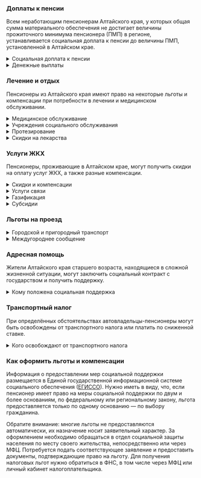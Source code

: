 ﻿### Доплаты к пенсии
Всем неработающим пенсионерам Алтайского края, у которых общая сумма материального обеспечения не достигает величины прожиточного минимума пенсионера (ПМП) в регионе, устанавливается социальная доплата к пенсии до величины ПМП, установленной в Алтайском крае.
<details>
<summary>Социальная доплата к пенсии</summary>
Социальная доплата к пенсии до величины регионального прожиточного минимума пенсионера назначается автоматически, по данным выплатного дела о размере пенсии.
</details>
<details>
<summary>Денежные выплаты</summary>
Если пенсионер относится к льготной категории, ему полагается ежемесячная денежная выплата (ЕДВ), которая регулярно индексируется.

В [Алтайском](https://docs.cntd.ru/document/802020774) крае к таким категориям относятся ветераны труда и ветеранам труда Алтайского края, труженики тыла, жертвы политических репрессий и дети войны (родившимся в период с 1 января 1928 года по 3 сентября 1945 года).
</details>

### Лечение и отдых
Пенсионеры из Алтайского края имеют право на некоторые льготы и компенсации при потребности в лечении и медицинском обслуживании.
<details>
<summary>Медицинское обслуживание</summary>
Ветераны труда и труженики тыла сохраняют право на обслуживание в поликлиниках и других медицинских учреждениях, к которым они были прикреплены в период работы до выхода на пенсию. Оказание медицинской помощи вне очереди полагается жертвам политических репрессий, ветеранам труда и труженикам, а также детям войны.
</details>
<details>
<summary>Учреждения социального обслуживания</summary>
Внеочередной приём в дома-интернаты для престарелых и инвалидов, учреждения социального обслуживания предоставляется труженикам тыла, реабилитированным и пострадавшим от репрессий пенсионерам, а также детям войны.
</details>
<details>
<summary>Протезирование</summary>
Бесплатное изготовление и ремонт зубных протезов полагается труженикам тыла и реабилитированным пенсионерам, а также ветеранам труда. Льгота не распространяется на расходы по оплате стоимости драгоценных металлов и металлокерамики. Труженики тыла и ветераны труда бесплатно обеспечиваются другими протезами и протезно-ортопедическими изделиями, а реабилитированные пенсионеры получают их в льготном порядке.
</details>
<details>
<summary>Скидки на лекарства</summary>
Стоимость лекарственных средств, приобретаемых по рецептам врача, снижается на 50% для тружеников тыла и жертв политических репрессий.
</details>

### Услуги ЖКХ
Пенсионеры, проживающие в Алтайском крае, могут получить скидки на оплату услуг ЖКХ, а также разные компенсации. 
<details>
<summary>Скидки и компенсации</summary>
В [Алтайском](https://docs.cntd.ru/document/802020774) крае труженикам тыла, ветеранам труда и ветеранам труда края, а также жертвам политических репрессий выплачивают компенсацию в размере 50% расходов на оплату жилого помещения и коммунальных услуг. Льготникам возвращают также половину взносов на капремонт.

Компенсацию предоставляют в пределах утверждённых нормативов потребления. Льготу получают также члены семьи, совместно проживающие с жертвами политических репрессий, и иждивенцы ветеранов труда.

Одинокие неработающие пенсионеры по достижении 70 лет освобождаются от взносов на капремонт на 50%, а с 80-летнего возраста — полностью. Льгота распространяется также на граждан указанного возраста, семья которых состоит из неработающих граждан пенсионного возраста (мужчины — старше 60 лет, женщины — 55) и (или) инвалидов I и II групп. Компенсация рассчитывается, исходя из установленного в регионе минимального взноса на капремонт за 1 кв. метр и размера стандарта нормативной площади жилого помещения.
</details>
<details>
<summary>Услуги связи</summary>
[Алтайские](https://docs.cntd.ru/document/802020774) жертвы политических репрессий имеют право на первоочередную установку телефона. Реабилитированным пенсионерам компенсируют расходы на его установку.
</details>
<details>
<summary>Газификация</summary>
В Алтайском крае дети войны, малоимущие одиноко проживающие пенсионеры, а также семьи, находящиеся в трудной жизненной ситуации, могут получить материальную помощь на [газификацию](https://docs.cntd.ru/document/446198114?marker) жилого дома. Она полагается при условии регистрации в доме не менее двух лет. Выплачивается сумма в размере фактически произведённых расходов, но не более 20 000 рублей.
</details>
<details>
<summary>Субсидии</summary>
В [Алтайском](https://docs.cntd.ru/document/802089029) крае пенсионеры с доходом до 2 прожиточных минимумов могут оформить субсидию на оплату услуг ЖКХ, если тратят на «коммуналку» более 18% совокупного дохода семьи; если доход выше, траты должны превышать 22%.
</details>

### Льготы на проезд
<details>
<summary>Городской и пригородный транспорт</summary>
В [Алтайском](https://docs.cntd.ru/document/802020774) крае ветеранам труда и труженикам тыла проезд на железнодорожном и водном транспорте пригородного сообщения полагается за 50% стоимости, а жертвам политических репрессий — бесплатно.
</details>
<details>
<summary>Междугороднее сообщение</summary>
[Алтайским](https://docs.cntd.ru/document/802020774) реабилитированным пенсионерам один раз в год компенсируется стоимость поездки по территории России туда и обратно железнодорожным транспортом. При путешествии водным, воздушным или автомобильным транспортом вернут 50% затрат.
</details>


### Адресная помощь
Жители Алтайского края старшего возраста, находящиеся в сложной жизненной ситуации, могут заключить социальный контракт с государством и получить поддержку.
<details>
<summary>Кому положена социальная поддержка</summary>
Пенсионерам, оказавшимся в трудной жизненной ситуации по не зависящим от них причинам или в связи со стихийным бедствием, экстремальной ситуацией, оказывается адресная помощь. Она предоставляется путём выплаты пособий либо в натуральной форме (обеспечение одеждой, обувью, лекарствами, организация лечения и ухода, проведение ремонта жилья или установка приборов учёта и пр.). С нуждающимися пенсионерами может быть заключён социальный контракт.
</details>

### Транспортный налог
При определённых обстоятельствах автовладельцы-пенсионеры могут быть освобождены от транспортного налога или платить по сниженной ставке. 
<details>
<summary>Кого освобождают от транспортного налога</summary>
В [Алтайском](https://www.nalog.gov.ru/rn77/service/tax/d1113371/) крае мужчины старше 60 лет, а женщины — 55 лет, инвалиды всех категорий, а также чернобыльцы освобождаются от уплаты налога на одно транспортное средство каждого вида: легковой автомобиль с мощностью двигателя до 100 л. с., мотоцикл (мотороллер) до 35 л. с. и мотоцикл (мотороллер) до 45 л. с., произведённый в России или странах СНГ.
</details>

### Как оформить льготы и компенсации 
Информация о предоставлении мер социальной поддержки размещается в Единой государственной информационной системе социального обеспечения ([ЕГИССО](http://egisso.ru/site/client/#/)). Нужно иметь в виду, что, если пенсионер имеет право на меры социальной поддержки по двум и более основаниям, по федеральному или региональному закону, льгота предоставляется только по одному основанию — по выбору гражданина.

Обратите внимание: многие льготы не предоставляются автоматически, их назначение носит заявительный характер. За оформлением необходимо обращаться в отдел социальной защиты населения по месту своего жительства, непосредственно или через МФЦ. Потребуется подать соответствующее заявление и предоставить документы, подтверждающие право на льготу. Для получения налоговых льгот нужно обратиться в ФНС, в том числе через МФЦ или личный кабинет налогоплательщика.

























